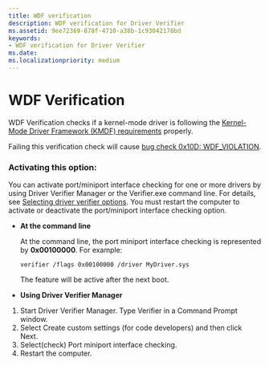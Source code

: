 ```yaml
---
title: WDF verification
description: WDF verification for Driver Verifier
ms.assetid: 9ee72369-878f-4710-a38b-1c93042178bd
keywords:
- WDF verification for Driver Verifier
ms.date: 
ms.localizationpriority: medium
---
```


# WDF Verification

WDF Verification checks if a kernel-mode driver is following the [Kernel-Mode Driver Framework (KMDF) requirements](https://docs.microsoft.com/windows-hardware/drivers/wdf/using-the-framework-to-develop-a-driver) properly.  

Failing this verification check will cause [bug check 0x10D: WDF_VIOLATION](https://docs.microsoft.com/windows-hardware/drivers/debugger/bug-check-0x10d---wdf-violation). 


### Activating this option:

You can activate port/miniport interface checking for one or more drivers by using Driver Verifier Manager or the Verifier.exe command line. For details, see [Selecting driver verifier options](https://docs.microsoft.com/windows-hardware/drivers/devtest/selecting-driver-verifier-options). You must restart the computer to activate or deactivate the port/miniport interface checking option.

* **At the command line**

    At the command line, the port miniport interface checking is represented by **0x00100000**. For example:
    
    `verifier /flags 0x00100000 /driver MyDriver.sys`

    The feature will be active after the next boot.

* **Using Driver Verifier Manager**

1. Start Driver Verifier Manager. Type Verifier in a Command Prompt window.
2. Select Create custom settings (for code developers) and then click Next.
3. Select(check) Port miniport interface checking.
4. Restart the computer.
